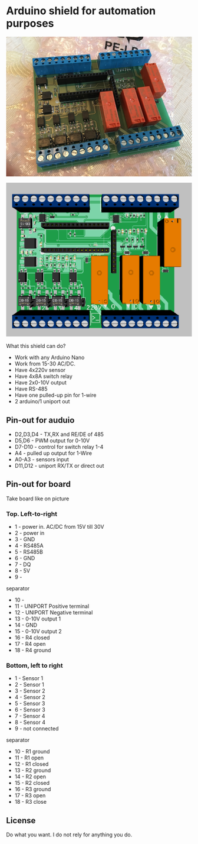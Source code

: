 # Arduino shield for automation purposes

![alt text](https://raw.githubusercontent.com/kiltum/arduino/master/real.jpg "Ready for using")


![alt text](https://raw.githubusercontent.com/kiltum/arduino/master/3dmodel.png "How it should look")

What this shield can do?
- Work with any Arduino Nano
- Work from 15-30 AC/DC. 
- Have 4x220v sensor
- Have 4x8A switch relay
- Have 2x0-10V output
- Have RS-485
- Have one pulled-up pin for 1-wire
- 2 arduino/1 uniport out

## Pin-out for auduio

- D2,D3,D4 - TX,RX and RE/DE of 485
- D5,D6 - PWM output for 0-10V
- D7-D10 - control for switch relay 1-4
- A4 - pulled up output for 1-Wire
- A0-A3 - sensors input
- D11,D12 - uniport RX/TX or direct out

## Pin-out for board

Take board like on picture

### Top. Left-to-right

- 1 - power in. AC/DC from 15V till 30V
- 2 - power in
- 3 - GND
- 4 - RS485A
- 5 - RS485B
- 6 - GND
- 7 - DQ
- 8 - 5V
- 9 - 

separator

- 10 -  
- 11 - UNIPORT Positive terminal 
- 12 - UNIPORT Negative terminal
- 13 - 0-10V output 1
- 14 - GND
- 15 - 0-10V output 2
- 16 - R4 closed
- 17 - R4 open	
- 18 - R4 ground

### Bottom, left to right

- 1 - Sensor 1
- 2 - Sensor 1
- 3 - Sensor 2
- 4 - Sensor 2
- 5 - Sensor 3
- 6 - Sensor 3
- 7 - Sensor 4
- 8 - Sensor 4
- 9 - not connected

separator

- 10 - R1 ground
- 11 - R1 open
- 12 - R1 closed
- 13 - R2 ground 
- 14 - R2 open
- 15 - R2 closed
- 16 - R3 ground
- 17 - R3 open
- 18 - R3 close

## License

Do what you want. I do not rely for anything you do. 

